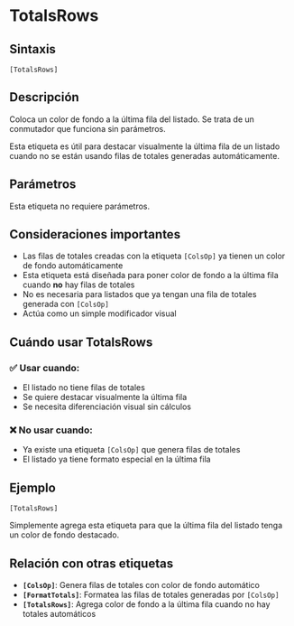 # TotalsRows

## Sintaxis

```
[TotalsRows]
```

## Descripción

Coloca un color de fondo a la última fila del listado. Se trata de un conmutador que funciona sin parámetros.

Esta etiqueta es útil para destacar visualmente la última fila de un listado cuando no se están usando filas de totales generadas automáticamente.

## Parámetros

Esta etiqueta no requiere parámetros.

## Consideraciones importantes

- Las filas de totales creadas con la etiqueta `[ColsOp]` ya tienen un color de fondo automáticamente
- Esta etiqueta está diseñada para poner color de fondo a la última fila cuando **no** hay filas de totales
- No es necesaria para listados que ya tengan una fila de totales generada con `[ColsOp]`
- Actúa como un simple modificador visual

## Cuándo usar TotalsRows

### ✅ Usar cuando:
- El listado no tiene filas de totales
- Se quiere destacar visualmente la última fila
- Se necesita diferenciación visual sin cálculos

### ❌ No usar cuando:
- Ya existe una etiqueta `[ColsOp]` que genera filas de totales
- El listado ya tiene formato especial en la última fila

## Ejemplo

```
[TotalsRows]
```

Simplemente agrega esta etiqueta para que la última fila del listado tenga un color de fondo destacado.

## Relación con otras etiquetas

- **`[ColsOp]`**: Genera filas de totales con color de fondo automático
- **`[FormatTotals]`**: Formatea las filas de totales generadas por `[ColsOp]`
- **`[TotalsRows]`**: Agrega color de fondo a la última fila cuando no hay totales automáticos